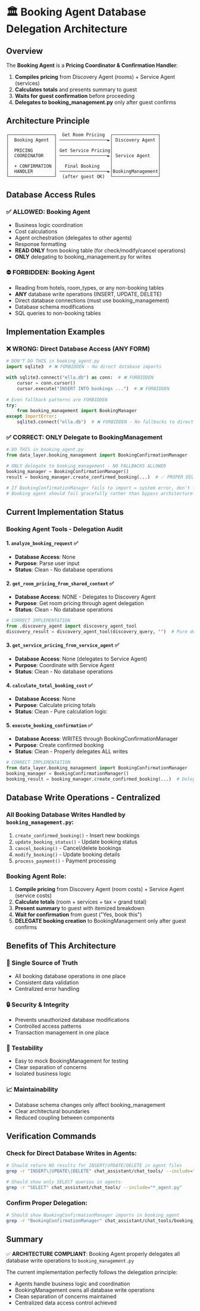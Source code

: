 # 🏛️ Booking Agent Database Delegation Architecture

## Overview
The **Booking Agent** is a **Pricing Coordinator & Confirmation Handler**:
1. **Compiles pricing** from Discovery Agent (rooms) + Service Agent (services)
2. **Calculates totals** and presents summary to guest
3. **Waits for guest confirmation** before proceeding
4. **Delegates to booking_management.py** only after guest confirms

## Architecture Principle
```
┌─────────────────┐  Get Room Pricing  ┌─────────────────┐
│  Booking Agent  │ ──────────────────►│ Discovery Agent │
│                 │                    │                 │
│  PRICING        │ Get Service Pricing│                 │
│  COORDINATOR    │ ──────────────────►│ Service Agent   │
│                 │                    │                 │
│  + CONFIRMATION │   Final Booking    │                 │
│  HANDLER        │ ──────────────────►│BookingManagement│
└─────────────────┘  (after guest OK)  └─────────────────┘
```

## Database Access Rules

### ✅ ALLOWED: Booking Agent
- Business logic coordination  
- Cost calculations
- Agent orchestration (delegates to other agents)
- Response formatting
- **READ ONLY** from booking table (for check/modify/cancel operations)
- **ONLY** delegating to booking_management.py for writes

### ⛔ FORBIDDEN: Booking Agent
- Reading from hotels, room_types, or any non-booking tables
- **ANY** database write operations (INSERT, UPDATE, DELETE)
- Direct database connections (must use booking_management)
- Database schema modifications
- SQL queries to non-booking tables

## Implementation Examples

### ❌ WRONG: Direct Database Access (ANY FORM)
```python
# DON'T DO THIS in booking_agent.py
import sqlite3  # ❌ FORBIDDEN - No direct database imports

with sqlite3.connect("ella.db") as conn:  # ❌ FORBIDDEN
    cursor = conn.cursor()
    cursor.execute("INSERT INTO bookings ...")  # ❌ FORBIDDEN
    
# Even fallback patterns are FORBIDDEN
try:
    from booking_management import BookingManager
except ImportError:
    sqlite3.connect("ella.db")  # ❌ FORBIDDEN - No fallbacks to direct DB access
```

### ✅ CORRECT: ONLY Delegate to BookingManagement
```python
# DO THIS in booking_agent.py
from data_layer.booking_management import BookingConfirmationManager

# ONLY delegate to booking_management - NO FALLBACKS ALLOWED
booking_manager = BookingConfirmationManager()
result = booking_manager.create_confirmed_booking(...)  # ✅ PROPER DELEGATION

# If BookingConfirmationManager fails to import = system error, don't fallback
# Booking agent should fail gracefully rather than bypass architecture
```

## Current Implementation Status

### Booking Agent Tools - Delegation Audit

#### 1. `analyze_booking_request` ✅
- **Database Access**: None
- **Purpose**: Parse user input
- **Status**: Clean - No database operations

#### 2. `get_room_pricing_from_shared_context` ✅
- **Database Access**: NONE - Delegates to Discovery Agent
- **Purpose**: Get room pricing through agent delegation
- **Status**: Clean - No database operations
```python
# CORRECT IMPLEMENTATION
from .discovery_agent import discovery_agent_tool
discovery_result = discovery_agent_tool(discovery_query, "")  # Pure delegation
```

#### 3. `get_service_pricing_from_service_agent` ✅
- **Database Access**: None (delegates to Service Agent)
- **Purpose**: Coordinate with Service Agent
- **Status**: Clean - No database operations

#### 4. `calculate_total_booking_cost` ✅
- **Database Access**: None
- **Purpose**: Calculate pricing totals
- **Status**: Clean - Pure calculation logic

#### 5. `execute_booking_confirmation` ✅
- **Database Access**: WRITES through BookingConfirmationManager
- **Purpose**: Create confirmed booking
- **Status**: Clean - Properly delegates ALL writes
```python
# CORRECT IMPLEMENTATION
from data_layer.booking_management import BookingConfirmationManager
booking_manager = BookingConfirmationManager()
booking_result = booking_manager.create_confirmed_booking(...)  # Delegate writes
```

## Database Write Operations - Centralized

### All Booking Database Writes Handled by `booking_management.py`:
1. `create_confirmed_booking()` - Insert new bookings
2. `update_booking_status()` - Update booking status
3. `cancel_booking()` - Cancel/delete bookings
4. `modify_booking()` - Update booking details
5. `process_payment()` - Payment processing

### Booking Agent Role:
1. **Compile pricing** from Discovery Agent (room costs) + Service Agent (service costs)
2. **Calculate totals** (room + services + tax = grand total)
3. **Present summary** to guest with itemized breakdown
4. **Wait for confirmation** from guest ("Yes, book this")
5. **DELEGATE booking creation** to BookingManagement only after guest confirms

## Benefits of This Architecture

### 🎯 Single Source of Truth
- All booking database operations in one place
- Consistent data validation
- Centralized error handling

### 🔒 Security & Integrity
- Prevents unauthorized database modifications
- Controlled access patterns
- Transaction management in one place

### 🧪 Testability
- Easy to mock BookingManagement for testing
- Clear separation of concerns
- Isolated business logic

### 📈 Maintainability
- Database schema changes only affect booking_management
- Clear architectural boundaries
- Reduced coupling between components

## Verification Commands

### Check for Direct Database Writes in Agents:
```bash
# Should return NO results for INSERT/UPDATE/DELETE in agent files
grep -r "INSERT\|UPDATE\|DELETE" chat_assistant/chat_tools/ --include="*_agent.py"

# Should show only SELECT queries in agents
grep -r "SELECT" chat_assistant/chat_tools/ --include="*_agent.py"
```

### Confirm Proper Delegation:
```bash
# Should show BookingConfirmationManager imports in booking_agent
grep -r "BookingConfirmationManager" chat_assistant/chat_tools/booking_agent.py
```

## Summary

✅ **ARCHITECTURE COMPLIANT**: Booking Agent properly delegates all database write operations to `booking_management.py`

The current implementation perfectly follows the delegation principle:
- Agents handle business logic and coordination
- BookingManagement owns all database write operations
- Clean separation of concerns maintained
- Centralized data access control achieved 